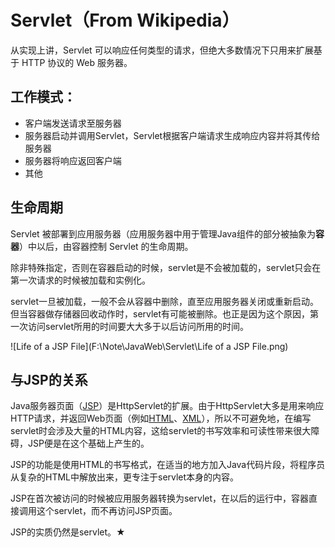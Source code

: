 # Servlet（From Wikipedia）

从实现上讲，Servlet 可以响应任何类型的请求，但绝大多数情况下只用来扩展基于 HTTP 协议的 Web 服务器。

## 工作模式：

- 客户端发送请求至服务器
- 服务器启动并调用Servlet，Servlet根据客户端请求生成响应内容并将其传给服务器
- 服务器将响应返回客户端
- 其他

## 生命周期

Servlet 被部署到应用服务器（应用服务器中用于管理Java组件的部分被抽象为**容器**）中以后，由容器控制 Servlet 的生命周期。

除非特殊指定，否则在容器启动的时候，servlet是不会被加载的，servlet只会在第一次请求的时候被加载和实例化。

servlet一旦被加载，一般不会从容器中删除，直至应用服务器关闭或重新启动。但当容器做存储器回收动作时，servlet有可能被删除。也正是因为这个原因，第一次访问servlet所用的时间要大大多于以后访问所用的时间。

![Life of a JSP File](F:\Note\JavaWeb\Servlet\Life of a JSP File.png)

## 与JSP的关系

Java服务器页面（[JSP](https://zh.wikipedia.org/wiki/JSP)）是HttpServlet的扩展。由于HttpServlet大多是用来响应HTTP请求，并返回Web页面（例如[HTML](https://zh.wikipedia.org/wiki/HTML)、[XML](https://zh.wikipedia.org/wiki/XML)），所以不可避免地，在编写servlet时会涉及大量的HTML内容，这给servlet的书写效率和可读性带来很大障碍，JSP便是在这个基础上产生的。

JSP的功能是使用HTML的书写格式，在适当的地方加入Java代码片段，将程序员从复杂的HTML中解放出来，更专注于servlet本身的内容。

JSP在首次被访问的时候被应用服务器转换为servlet，在以后的运行中，容器直接调用这个servlet，而不再访问JSP页面。

JSP的实质仍然是servlet。★





















